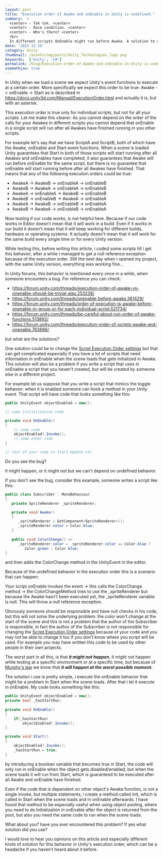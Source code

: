 ```yaml
---
layout: post
title: "Execution order of Awake and onEnable in Unity is undefined."
summary:  > 
  <center> - Tok tok. <center>
  <center> - Race condition. <center>
  <center> - Who's there? <center>
  <br>
  In different scripts OnEnable might run before Awake. A solution to avoid a nasty bug from this undefined behavior.
date: '2022-12-19'
category: Unity
thumbnail: /assets/img/posts/Unity_Technologies_logo.png
keywords:  ['Unity', 'C#']
permalink: /blog/Execution-order-of-Awake-and-onEnable-in-Unity-is-undefined/
usemathjax: true
---
```


In Unity when we load a scene we expect Unity's event functions to execute at a certain order. More specifically we expect this order to be true: 
Awake -> onEnable -> Start 
as is described in <https://docs.unity3d.com/Manual/ExecutionOrder.html> and actually it is, but with an asterisk.

This execution order is true only for individual scripts, but not for all your scripts. Let me make this clearer: As you cannot depend on the order of the calls for your Awakes in different scripts you cannot depend that onEnable in a single script will run after all Awakes have finished running in you other scripts.

For example let's say that we have ScriptA and ScriptB, both of which have the Awake, onEnable and Start event functions. When a scene is loaded Unity guarantees that Start in both of those scripts will start running after all Awakes and onEnables have completed, it also guarantees that Awake will run before onEnable for the same script, but there is no guarantee that onEnable will start running before after all Awakes have finished. That means that any of the following execution orders could be true:

* AwakeA -> AwakeB -> onEnableA -> onEnableB
* AwakeB -> AwakeA -> onEnableA -> onEnableB
* AwakeA -> onEnableA -> AwakeB -> onEnableB
* AwakeB -> onEnableB -> AwakeA -> onEnableA
* AwakeA -> AwakeB -> onEnableB -> onEnableA
* AwakeB -> AwakeA -> onEnableB -> onEnableA

Now testing if our code works, is not helpful here. Because if our code works in Editor doesn't mean that it will work in a build. Even if it works in our build it doesn't mean that it will keep working for different builds, hardware or operating systems. It actually doesn't mean that it will work for the same build every single time or for every Unity version.

While testing this, before writing this article, i coded some scripts till i get this behavior, after a while i managed to get a null reference exception because of the execution order. Still the next day when i opened my project, with the same Unity version, everything was working fine...

In Unity forums, this behavior is mentioned every once in a while, when someone encounters a bug. For reference you can check:

* <https://forum.unity.com/threads/execution-order-of-awake-vs-onenable-should-be-trivial-alas.253238/>
* <https://forum.unity.com/threads/onenable-before-awake.361429/>
* <https://forum.unity.com/threads/order-of-execution-is-awake-before-onenable-in-group-or-for-each-individual-script.521734/>
* <https://forum.unity.com/threads/be-careful-about-run-order-of-awake-functions.513892/>
* <https://forum.unity.com/threads/execution-order-of-scripts-awake-and-onenable.763688/>

but what are the solutions?

One solution could be to change the [Script Execution Order settings](https://docs.unity3d.com/Manual/class-MonoManager.html) but that can get complicated especially if you have a lot of scripts that need information in onEnable when the scene loads that gets initialized in Awake. This solution will also be a problem if you write a script that uses in onEnable a script that you haven't created, but will be created by someone else in a different project.

For example let us suppose that you write a script that mimics the toggle behavior: when it is enabled someone can hook a method in your Unity event. That script will have code that looks something like this:

```cs
public UnityEvent objectEnabled = new();

// some initialization code

private void OnEnable()
{
    // some code
    objectEnabled?.Invoke();
    // some other code 
}

// rest of your code in Start,Update etc
```

Do you see the bug?

It might happen, or it might not but we can't depend on undefined behavior.

If you don't see the bug, consider this example, someone writes a script like this:

```cs
public class Subscriber : MonoBehaviour
{
   private SpriteRenderer _spriteRenderer;

   private void Awake()
   {
      _spriteRenderer = GetComponent<SpriteRenderer>();
      _spriteRenderer.color = Color.blue;
   }
   
   public void ColorChange() =>
      _spriteRenderer.color = _spriteRenderer.color == Color.blue ? 
         Color.green : Color.blue;
}
```

and then adds the ColorChange method in the UnityEvent in the editor.

Because of the undefined behavior in the execution order this is a scenario that can happen:

Your script onEnable invokes the event -> this calls the ColorChange method -> the ColorChangeMethod tries to use the _spriteRenderer but because the Awake hasn't been executed yet, the _spriteRenderer variable is null. This will throw a null reference exception.

Obviously someone should be responsible and have null checks in his code, but this will not solve the underlying problem: the color won't change at the start of the scene and this is not a problem that the author of the Subscriber is responsible, in fact the author of the Subscriber is not responsible for changing the [Script Execution Order settings](https://docs.unity3d.com/Manual/class-MonoManager.html) because of your code and you may not be able to change it too if you don't know where you script will be used. For example you may have written this code to be used by other people in their own projects.

The worst part in all this, is that ***it might not happen***. It might not happen while testing at a specific environment or at a specific time, but because of [Murphy's law](https://en.wikipedia.org/wiki/Murphy%27s_law) we know that ***it will happen at the worst possible moment.***

The solution i use is pretty simple, i execute the onEnable behavior that might be a problem in Start when the scene loads. After that i let it execute in onEnable. My code looks something like this:

```cs
public UnityEvent objectEnabled = new();
private bool _hasStartRun;
    
private void OnEnable()
{
    if(_hasStartRun)
        objectEnabled?.Invoke();
}

private void Start()
{
    objectEnabled?.Invoke();
    _hasStartRun = true;
}
```

by introducing a boolean variable that becomes true in Start, the code will only run in onEnable when the object gets disabled/enabled, but when the scene loads it will run from Start, which is guaranteed to be executed after all Awake and onEnable have finished.

Even if the code that is dependent on other object's Awake function, is not a single invoke, but multiple statements, i create a method called Init, which is called in Start when the scene loads and in onEnable afterwards. I have found that method to be especially useful when using object pooling, where you need to do Initialization in onEnable after the object is returned from the pool, but also you need the same code to run when the scene loads.

What about you? have you ever encountered this problem? If yes what solution did you use?

I would love to hear you opinions on this article and especially different kinds of solution for this behavior in Unity's execution order, which can be a headache if you haven't heard about it before.
